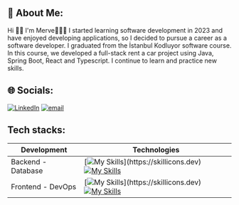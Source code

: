 ## 💫 About Me:
Hi 👋🏻 I'm Merve👩🏻‍🦰 I started learning software development in 2023 and have enjoyed developing applications, so I decided to pursue a career as a software developer. I graduated from the İstanbul Kodluyor software course. In this course, we developed a full-stack rent a car project using Java, Spring Boot, React and Typescript. I continue to learn and practice new skills. <br>
<!--I started learning software development a year ago and have enjoyed developing applications, so I decided to pursue a career as a software developer. I graduated from the İstanbul Kodluyor software course. In this course, we developed a full-stack rent a car project using Java, Spring Boot, React and Typescript. I continue to learn and practice new skills.-->


## 🌐 Socials:
[![LinkedIn](https://img.shields.io/badge/LinkedIn-%230077B5.svg?logo=linkedin&logoColor=white)](https://linkedin.com/in/mervekeser) [![email](https://img.shields.io/badge/Email-D14836?logo=gmail&logoColor=white)](mailto:mervekeser8@outlook.com) 
<!--
## My Projects:
| Project Name | Project Repository |
| --------- | ---------- |
| Rent A Car | [Backend](https://github.com/mervekeser/delta-rental-backend) |
| Rent A Car | [Frontend](https://github.com/mervekeser/delta-rental-frontend) | -->


## Tech stacks:
| Development | Technologies |
| --------- | ---------- |
| Backend - Database | [![My Skills](https://skillicons.dev/icons?i=java,spring,hibernate,nodejs,expressjs,)](https://skillicons.dev) [![My Skills](https://skillicons.dev/icons?i=postgres,mongodb)](https://skillicons.dev)|
| Frontend - DevOps | [![My Skills](https://skillicons.dev/icons?i=js,react,redux,html,css,bootstrap,)](https://skillicons.dev) [![My Skills](https://skillicons.dev/icons?i=git,docker)](https://skillicons.dev) |

<!--## 📊 GitHub Stats:
![](https://github-readme-stats.vercel.app/api?username=mervekeser&theme=dark&hide_border=true&include_all_commits=true&count_private=true)<br/>
![](https://nirzak-streak-stats.vercel.app/?user=mervekeser&theme=dark&hide_border=true)<br/>
![](https://github-readme-stats.vercel.app/api/top-langs/?username=mervekeser&theme=dark&hide_border=true&include_all_commits=true&count_private=true&layout=compact) -->

<!-- Proudly created with GPRM ( https://gprm.itsvg.in ) -->
